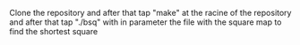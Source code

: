 Clone the repository and after that tap "make" at the racine of the repository and after that tap "./bsq" with in parameter the file with the square map to find the shortest square
